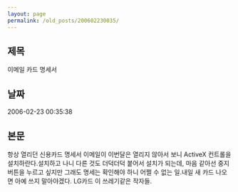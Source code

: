 ```yaml
---
layout: page
permalink: /old_posts/200602230035/
---
```


## 제목
이메일 카드 명세서

## 날짜
2006-02-23 00:35:38

## 본문
항상 열리던 신용카드 명세서 이메일이 이번달은 열리지 않아서 보니 ActiveX 컨트롤을 설치하란다.설치하고 나니 다른 것도 더덕더덕 붙어서 설치가 되는데, 마음 같아선 중지 버튼을 누르고 싶지만 그래도 명세는 확인해야 하니 어쩔 수 없는 일.내일 새 카드 나오면 아예 쓰지 말아야겠다. LG카드 이 쓰레기같은 작자들.